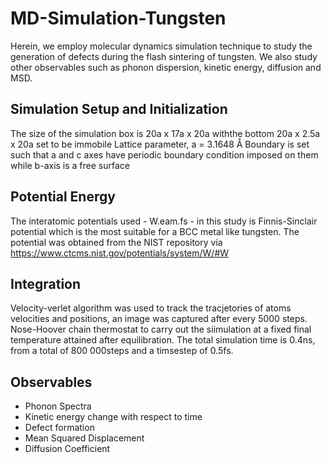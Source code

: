 # MD-Simulation-Tungsten
Herein, we employ molecular dynamics simulation technique to study the generation of defects during the flash sintering of tungsten. We also study other observables such as phonon dispersion, kinetic energy, diffusion and MSD.


## Simulation Setup and Initialization
The size of the simulation box is 20a x 17a x 20a withthe bottom 20a x 2.5a x 20a set to be immobile
Lattice parameter, a = 3.1648 Å
Boundary is set such that a and c axes have periodic boundary condition imposed on them while b-axis is a free surface

## Potential Energy
The interatomic potentials used - W.eam.fs - in this study is Finnis-Sinclair potential which is the most suitable for a BCC metal like tungsten. The potential was obtained from the NIST repository via https://www.ctcms.nist.gov/potentials/system/W/#W 

## Integration 
Velocity-verlet algorithm was used to track the tracjetories of atoms velocities and positions,  an image was captured after every 5000 steps.
Nose-Hoover chain thermostat to carry out the siimulation at a fixed final temperature attained after equilibration.
The total simulation time is 0.4ns, from a total of 800 000steps and a timsestep of 0.5fs.

## Observables
- Phonon Spectra
- Kinetic energy change with respect to time
- Defect formation
- Mean Squared Displacement
- Diffusion Coefficient
